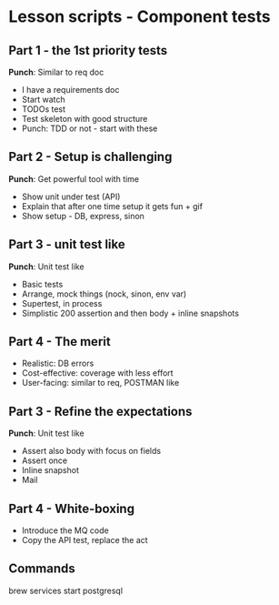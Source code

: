 # Lesson scripts - Component tests

## Part 1 - the 1st priority tests

**Punch**: Similar to req doc

- I have a requirements doc
- Start watch
- TODOs test
- Test skeleton with good structure
- Punch: TDD or not - start with these

## Part 2 - Setup is challenging

**Punch**: Get powerful tool with time

- Show unit under test (API)
- Explain that after one time setup it gets fun + gif
- Show setup - DB, express, sinon

## Part 3 - unit test like

**Punch**: Unit test like

- Basic tests
- Arrange, mock things (nock, sinon, env var)
- Supertest, in process
- Simplistic 200 assertion and then body + inline snapshots

## Part 4 - The merit

- Realistic: DB errors
- Cost-effective: coverage with less effort
- User-facing: similar to req, POSTMAN like

## Part 3 - Refine the expectations

**Punch**: Unit test like

- Assert also body with focus on fields
- Assert once
- Inline snapshot
- Mail

## Part 4 - White-boxing

- Introduce the MQ code
- Copy the API test, replace the act

## Commands

brew services start postgresql
